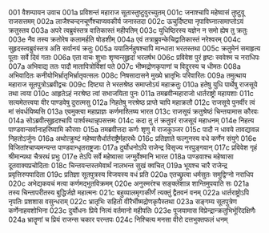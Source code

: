 001	वैशम्पायन उवाच
001a	प्रविशन्तं महाराज सूतास्तुष्टुवुरच्युतम्
001c	जनाश्चापि महेष्वासं तुष्टुवू राजसत्तमम्
002a	लाजैश्चन्दनचूर्णैश्चाप्यवकीर्य जनास्तदा
002c	ऊचुर्दिष्ट्या नृपाविघ्नात्समाप्तोऽयं क्रतुस्तव
003a	अपरे त्वब्रुवंस्तत्र वातिकास्तं महीपतिम्
003c	युधिष्ठिरस्य यज्ञेन न समो ह्येष तु क्रतुः
003e	नैव तस्य क्रतोरेष कलामर्हति षोडशीम्
004a	एवं तत्राब्रुवन्केचिद्वातिकास्तं नरेश्वरम्
004c	सुहृदस्त्वब्रुवंस्तत्र अति सर्वानयं क्रतुः
005a	ययातिर्नहुषश्चापि मान्धाता भरतस्तथा
005c	क्रतुमेनं समाहृत्य पूताः सर्वे दिवं गताः
006a	एता वाचः शुभाः शृण्वन्सुहृदां भरतर्षभ
006c	प्रविवेश पुरं हृष्टः स्ववेश्म च नराधिपः
007a	अभिवाद्य ततः पादौ मातापित्रोर्विशां पते
007c	भीष्मद्रोणकृपाणां च विदुरस्य च धीमतः
008a	अभिवादितः कनीयोभिर्भ्रातृभिर्भ्रातृवत्सलः
008c	निषसादासने मुख्ये भ्रातृभिः परिवारितः
009a	तमुत्थाय महाराज सूतपुत्रोऽब्रवीद्वचः
009c	दिष्ट्या ते भरतश्रेष्ठ समाप्तोऽयं महाक्रतुः
010a	हतेषु युधि पार्थेषु राजसूये तथा त्वया
010c	आहृतेऽहं नरश्रेष्ठ त्वां सभाजयिता पुनः
011a	तमब्रवीन्महाराजो धार्तराष्ट्रो महायशाः
011c	सत्यमेतत्त्वया वीर पाण्डवेषु दुरात्मसु
012a	निहतेषु नरश्रेष्ठ प्राप्ते चापि महाक्रतौ
012c	राजसूये पुनर्वीर त्वं मां संवर्धयिष्यसि
013a	एवमुक्त्वा महाप्राज्ञः कर्णमाश्लिष्य भारत
013c	राजसूयं क्रतुश्रेष्ठं चिन्तयामास कौरवः
014a	सोऽब्रवीत्सुहृदश्चापि पार्श्वस्थान्नृपसत्तमः
014c	कदा तु तं क्रतुवरं राजसूयं महाधनम्
014e	निहत्य पाण्डवान्सर्वानाहरिष्यामि कौरवाः
015a	तमब्रवीत्तदा कर्णः शृणु मे राजकुञ्जर
015c	पादौ न धावये तावद्यावन्न निहतोऽर्जुनः
016a	अथोत्क्रुष्टं महेष्वासैर्धार्तराष्ट्रैर्महारथैः
016c	प्रतिज्ञाते फल्गुनस्य वधे कर्णेन संयुगे
016e	विजितांश्चाप्यमन्यन्त पाण्डवान्धृतराष्ट्रजाः
017a	दुर्योधनोऽपि राजेन्द्र विसृज्य नरपुङ्गवान्
017c	प्रविवेश गृहं श्रीमान्यथा चैत्ररथं प्रभुः
017e	तेऽपि सर्वे महेष्वासा जग्मुर्वेश्मानि भारत
018a	पाण्डवाश्च महेष्वासा दूतवाक्यप्रचोदिताः
018c	चिन्तयन्तस्तमेवार्थं नालभन्त सुखं क्वचित्
019a	भूयश्च चारै राजेन्द्र प्रवृत्तिरुपपादिता
019c	प्रतिज्ञा सूतपुत्रस्य विजयस्य वधं प्रति
020a	एतच्छ्रुत्वा धर्मसुतः समुद्विग्नो नराधिप
020c	अभेद्यकवचं मत्वा कर्णमद्भुतविक्रमम्
020e	अनुस्मरंश्च सङ्क्लेशान्न शान्तिमुपयाति सः
021a	तस्य चिन्तापरीतस्य बुद्धिर्जज्ञे महात्मनः
021c	बहुव्यालमृगाकीर्णं त्यक्तुं द्वैतवनं वनम्
022a	धार्तराष्ट्रोऽपि नृपतिः प्रशशास वसुन्धराम्
022c	भ्रातृभिः सहितो वीरैर्भीष्मद्रोणकृपैस्तथा
023a	सङ्गम्य सूतपुत्रेण कर्णेनाहवशोभिना
023c	दुर्योधनः प्रिये नित्यं वर्तमानो महीपतिः
023e	पूजयामास विप्रेन्द्रान्क्रतुभिर्भूरिदक्षिणैः
024a	भ्रातॄणां च प्रियं राजन्स चकार परन्तपः
024c	निश्चित्य मनसा वीरो दत्तभुक्तफलं धनम्
